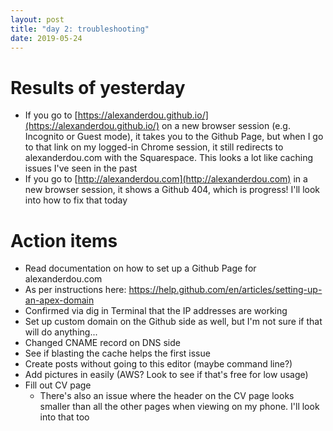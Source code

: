 ```yaml
---
layout: post
title: "day 2: troubleshooting"
date: 2019-05-24
---
```


# Results of yesterday
* If you go to [https://alexanderdou.github.io/](https://alexanderdou.github.io/) on a new browser session (e.g. Incognito or Guest mode), it takes you to the Github Page, but when I go to that link on my logged-in Chrome session, it still redirects to alexanderdou.com with the Squarespace. This looks a lot like caching issues I've seen in the past
* If you go to [http://alexanderdou.com](http://alexanderdou.com) in a new browser session, it shows a Github 404, which is progress! I'll look into how to fix that today

# Action items
* Read documentation on how to set up a Github Page for alexanderdou.com
 * As per instructions here: https://help.github.com/en/articles/setting-up-an-apex-domain
  * Confirmed via dig in Terminal that the IP addresses are working
 * Set up custom domain on the Github side as well, but I'm not sure if that will do anything...
 * Changed CNAME record on DNS side
* See if blasting the cache helps the first issue
* Create posts without going to this editor (maybe command line?)
* Add pictures in easily (AWS? Look to see if that's free for low usage)
* Fill out CV page
  * There's also an issue where the header on the CV page looks smaller than all the other pages when viewing on my phone. I'll look into that too
  
